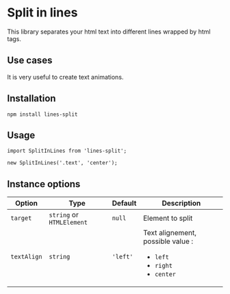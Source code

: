 # Split in lines
<p>This library separates your html text into different lines wrapped by html tags.</p>

## Use cases
It is very useful to create text animations.

## Installation
`````
npm install lines-split
`````

## Usage
`````
import SplitInLines from 'lines-split';

new SplitInLines('.text', 'center');
`````
## Instance options
| Option | Type | Default | Description |
| --- | --- | --- | --- |
| `target` | `string` or `HTMLElement` | `null` | Element to split |
| `textAlign` | `string` | `'left'` | Text alignement, possible value : <ul><li>`left`</li><li>`right`</li><li>`center`</li></ul>|
